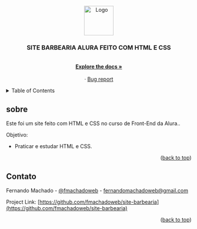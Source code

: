 <div id="top"></div>



<!-- PROJECT LOGO -->
<br />
<div align="center">
  <a href="#">
    <img src="https://github.com/othneildrew/Best-README-Template/raw/master/images/logo.png" alt="Logo" width="80" height="80">
  </a>

  <h3 align="center">SITE BARBEARIA ALURA FEITO COM HTML E CSS</h3>

  <p align="center">
    <br />
    <a href="https://github.com/fmachadoweb/site-barbearia/"><strong>Explore the docs »</strong></a>
    <br />
    <br />
    ·
    <a href="mailto:fernandomachadoweb@gmail.com">Bug report</a>

  </p>
</div>



<!-- MENU DE NAVEGAÇÃO -->
<details>
  <summary>Table of Contents</summary>
  <ul>
    <li><a href="#sobre">Sobre o preojeto</a></li>
    <li><a href="#contato">Contato</a></li>
  </ul>
</details>



<!-- SOBRE O PROJETO -->
## sobre

Este foi um site feito com HTML e CSS no curso de Front-End da Alura..

Objetivo:
* Praticar e estudar HTML e CSS.





<p align="right">(<a href="#top">back to top</a>)</p>



<!-- CONTATO -->
## Contato

Fernando Machado - [@fmachadoweb](https://twitter.com/fmachadoweb) - fernandomachadoweb@gmail.com

Project Link: [https://github.com/fmachadoweb/site-barbearia](https://github.com/fmachadoweb/site-barbearia)

<p align="right">(<a href="#top">back to top</a>)</p>

